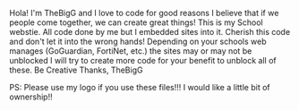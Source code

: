 Hola!
I'm TheBigG and I love to code for good reasons
I believe that if we people come together, we can create great things!
This is my School webstie. All code done by me but I embedded sites into it.
Cherish this code and don't let it into the wrong hands!
Depending on your schools web manages (GoGuardian, FortiNet, etc.) the sites may or may not be unblocked 
I will try to create more code for your benefit to unblock all of these.
Be Creative
Thanks, TheBigG

PS: Please use my logo if you use these files!!! I would like a little bit of ownership!!
